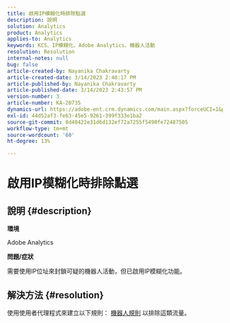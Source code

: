 ```yaml
---
title: 啟用IP模糊化時排除點選
description: 說明
solution: Analytics
product: Analytics
applies-to: Analytics
keywords: KCS、IP模糊化、Adobe Analytics、機器人活動
resolution: Resolution
internal-notes: null
bug: false
article-created-by: Nayanika Chakravarty
article-created-date: 3/14/2023 2:40:17 PM
article-published-by: Nayanika Chakravarty
article-published-date: 3/14/2023 2:43:57 PM
version-number: 3
article-number: KA-20735
dynamics-url: https://adobe-ent.crm.dynamics.com/main.aspx?forceUCI=1&pagetype=entityrecord&etn=knowledgearticle&id=a7314f20-76c2-ed11-83ff-6045bd006a22
exl-id: 44d52af3-fe63-45e5-9261-399f333e1ba2
source-git-commit: 8d40422e31d6d132ef72a7255f5490fe72487505
workflow-type: tm+mt
source-wordcount: '60'
ht-degree: 13%

---
```


# 啟用IP模糊化時排除點選

## 說明 {#description}


<b>環境</b>

Adobe Analytics

<b>問題/症狀</b>

需要使用IP位址來封鎖可疑的機器人活動，但已啟用IP模糊化功能。


## 解決方法 {#resolution}


使用使用者代理程式來建立以下規則： [機器人規則](https://experienceleague.adobe.com/docs/analytics/admin/admin-tools/manage-report-suites/edit-report-suite/report-suite-general/bot-removal/bot-rules.html?lang=en) 以排除這類流量。
